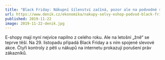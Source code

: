 ```yaml
---
title: "Black Friday: Nákupní šílenství začíná, pozor ale na podvodné slevy"
url: https://www.denik.cz/ekonomika/nakupy-selvy-eshop-podvod-black-friday-vanoce-darky-20191121.html
published: 2019-11-22
image: 2019-11-22-denik.jpg
---
```


E-shopy mají nyní nejvíce napilno z&nbsp;celého roku. Ale na letošní
„žně“ se teprve těší. Na 29.&nbsp;listopadu připadá Black Friday a
s&nbsp;ním spojené slevové akce. Čtyři kontroly z&nbsp;pěti u&nbsp;nákupů na
internetu prokazují porušení práv zákazníků.
